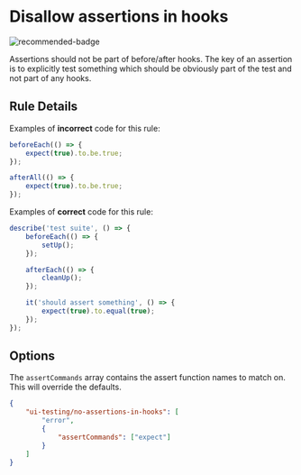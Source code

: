 # Disallow assertions in hooks

![recommended-badge][]

Assertions should not be part of before/after hooks. The key of an assertion is to explicitly test something which should be obviously part of the test and not part of any hooks.

## Rule Details

Examples of **incorrect** code for this rule:

```js
beforeEach(() => {
    expect(true).to.be.true;
});

afterAll(() => {
    expect(true).to.be.true;
});
```

Examples of **correct** code for this rule:

```js
describe('test suite', () => {
    beforeEach(() => {
        setUp();
    });

    afterEach(() => {
        cleanUp();
    });

    it('should assert something', () => {
        expect(true).to.equal(true);
    });
});
```

## Options

The `assertCommands` array contains the assert function names to match on. This will override the defaults.

```json
{
    "ui-testing/no-assertions-in-hooks": [
        "error",
        {
            "assertCommands": ["expect"]
        }
    ]
}
```

[recommended-badge]: https://img.shields.io/badge/recommended-brightgreen
